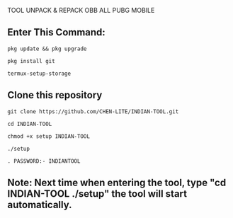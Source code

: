 TOOL UNPACK & REPACK OBB ALL PUBG MOBILE

## Enter This Command:
```
pkg update && pkg upgrade
```
```
pkg install git
```
```
termux-setup-storage
```
## Clone this repository
```
git clone https://github.com/CHEN-LITE/INDIAN-TOOL.git
```
```
cd INDIAN-TOOL
```
```
chmod +x setup INDIAN-TOOL
```
```
./setup
```
```
. PASSWORD:- INDIANTOOL
```

## Note: Next time when entering the tool, type "cd INDIAN-TOOL ./setup" the tool will start automatically.
